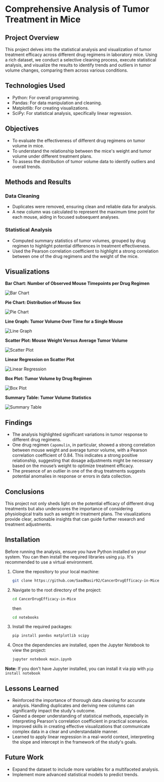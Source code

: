 # Comprehensive Analysis of Tumor Treatment in Mice

## Project Overview

This project delves into the statistical analysis and visualization of tumor treatment efficacy across different drug regimens in laboratory mice. Using a rich dataset, we conduct a selective cleaning process, execute statistical analysis, and visualize the results to identify trends and outliers in tumor volume changes, comparing them across various conditions.

## Technologies Used

- Python: For overall programming.
- Pandas: For data manipulation and cleaning.
- Matplotlib: For creating visualizations.
- SciPy: For statistical analysis, specifically linear regression.

## Objectives
- To evaluate the effectiveness of different drug regimens on tumor volume in mice.
- To understand the relationship between the mice's weight and tumor volume under different treatment plans.
- To assess the distribution of tumor volume data to identify outliers and overall trends.

## Methods and Results
### Data Cleaning
- Duplicates were removed, ensuring clean and reliable data for analysis.
- A new column was calculated to represent the maximum time point for each mouse, aiding in focused subsequent analyses.

### Statistical Analysis
- Computed summary statistics of tumor volumes, grouped by drug regimen to highlight potential differences in treatment effectiveness.
- Used the Pearson correlation coefficient to highlight a strong correlation between one of the drug regimens and the weight of the mice.

## Visualizations

**Bar Chart: Number of Observed Mouse Timepoints per Drug Regimen**

![Bar Chart](https://imgur.com/sMLtApO.png)

**Pie Chart: Distribution of Mouse Sex**

![Pie Chart](https://imgur.com/UadFzk9.png)

**Line Graph: Tumor Volume Over Time for a Single Mouse**

![Line Graph](https://imgur.com/Qaubzya.png)

**Scatter Plot: Mouse Weight Versus Average Tumor Volume**

![Scatter Plot](https://imgur.com/w7H4DwU.png)

**Linear Regression on Scatter Plot**

![Linear Regression](https://imgur.com/ZBDy5GM.png)

**Box Plot: Tumor Volume by Drug Regimen**

![Box Plot](https://imgur.com/LIRjJbO.png)

**Summary Table: Tumor Volume Statistics**

![Summary Table](https://imgur.com/iQPR8aM.png)

## Findings
- The analysis highlighted significant variations in tumor response to different drug regimens.
- One drug regimen `Capomulin`, in particular, showed a strong correlation between mouse weight and average tumor volume, with a Pearson correlation coefficient of 0.84. This indicates a strong positive relationship, suggesting that dosage adjustments might be necessary based on the mouse’s weight to optimize treatment efficacy.
- The presence of an outlier in one of the drug treatments suggests potential anomalies in response or errors in data collection.

## Conclusions

This project not only sheds light on the potential efficacy of different drug treatments but also underscores the importance of considering physiological traits such as weight in treatment plans. The visualizations provide clear, actionable insights that can guide further research and treatment adjustments.

## Installation
Before running the analysis, ensure you have Python installed on your system. You can then install the required libraries using `pip`. It's recommended to use a virtual environment.

1. Clone the repository to your local machine:
    ```bash
    git clone https://github.com/SaadNasir92/CancerDrugEfficacy-in-Mice
    ```
2. Navigate to the root directory of the project:
    ```bash
    cd CancerDrugEfficacy-in-Mice
    ```
    then 
    ```bash
    cd notebooks
    ```
3. Install the required packages:
    ```bash
    pip install pandas matplotlib scipy
    ```
4. Once the dependencies are installed, open the Jupyter Notebook to view the project:
    ```bash
    jupyter notebook main.ipynb
    ```

**Note:** If you don't have Jupyter installed, you can install it via pip with `pip install notebook`

## Lessons Learned
- Reinforced the importance of thorough data cleaning for accurate analysis. Handling duplicates and deriving new columns can significantly impact the study's outcome.
- Gained a deeper understanding of statistical methods, especially in interpreting Pearson's correlation coefficient in practical scenarios.
- Improved skills in creating effective visualizations that communicate complex data in a clear and understandable manner.
- Learned to apply linear regression in a real-world context, interpreting the slope and intercept in the framework of the study's goals.

## Future Work
- Expand the dataset to include more variables for a multifaceted analysis.
- Implement more advanced statistical models to predict trends.
